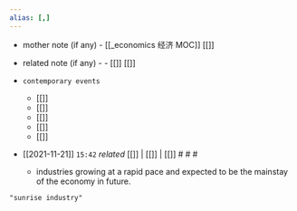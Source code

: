 ```yaml
---
alias: [,]
---
```

- mother note (if any)
		- [[_economics 经济 MOC]] [[]]
- related note (if any) -
		- [[]] [[]]
- `contemporary events`
	- [[]]
	- [[]]
	- [[]]
	- [[]]
	- [[]]

- [[2021-11-21]]  `15:42` _related_ [[]] | [[]] | [[]] # # #
	- industries growing at a rapid pace and expected to be the mainstay of the economy in future.

```query
"sunrise industry"
```
